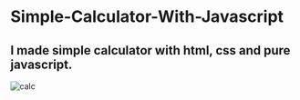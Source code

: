 # Simple-Calculator-With-Javascript

## I made simple calculator with html, css and pure javascript.

![calc](https://user-images.githubusercontent.com/38165351/101076206-16edca00-35b4-11eb-8dd2-76cecab70a30.gif)

